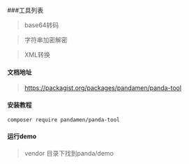###工具列表
> base64转码

> 字符串加密解密

> XML转换

#### 文档地址
> https://packagist.org/packages/pandamen/panda-tool

#### 安装教程
```
composer require pandamen/panda-tool
```

#### 运行demo
> vendor 目录下找到panda/demo

